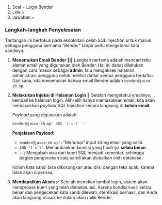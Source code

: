 1. Soal = Login Bender
2. Link =
3. Jawaban =

### **Langkah-langkah Penyelesaian**

Tantangan ini berfokus pada eksploitasi celah SQL Injection untuk masuk sebagai pengguna bernama "Bender" tanpa perlu mengetahui kata sandinya.

1.  **Menemukan Email Bender 🕵️‍♂️**
    Langkah pertama adalah mencari tahu alamat email yang digunakan oleh Bender. Hal ini dapat dilakukan dengan cara masuk sebagai **admin**, lalu mengakses halaman administrasi pengguna untuk melihat daftar semua pengguna terdaftar. Dari sana, kita menemukan bahwa email Bender adalah `bender@juice-sh.op`.

2.  **Melakukan Injeksi di Halaman Login 💉**
    Setelah mengetahui emailnya, kembali ke halaman login. Alih-alih hanya memasukkan email, kita akan memasukkan *payload* SQL Injection secara langsung di **kolom email**.

    *Payload* yang digunakan adalah:

    ```sql
    bender@juice-sh.op' AND '1'='1' --
    ```

    **Penjelasan *Payload*:**

      * `bender@juice-sh.op'`: "Menutup" input string email yang valid.
      * `AND '1'='1'`: Menambahkan kondisi yang hasilnya **selalu benar**.
      * `--`: Mengubah sisa dari kueri SQL menjadi komentar, sehingga bagian pengecekan kata sandi akan diabaikan oleh database.

    Kolom kata sandi bisa dikosongkan atau diisi dengan teks acak, karena tidak akan diperiksa.

3.  **Mendapatkan Akses ✅**
    Setelah menekan tombol login, sistem akan memproses kueri yang telah dimanipulasi. Karena kondisi kueri selalu benar dan pengecekan kata sandi dilewati, otentikasi berhasil, dan Anda akan langsung masuk ke dalam akun milik Bender.
